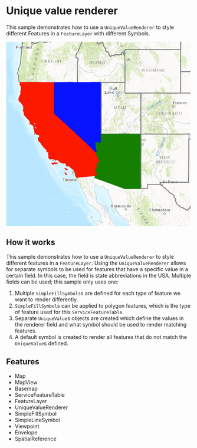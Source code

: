 # Unique value renderer

This sample demonstrates how to use a `UniqueValueRenderer` to style different Features in a `FeatureLayer` with different Symbols.

![](screenshot.png)

## How it works
This sample demonstrates how to use a `UniqueValueRenderer` to style different features in a `FeatureLayer`. Using the `UniqueValueRenderer` allows for separate symbols to be used for features that have a specific value in a certain field. In this case, the field is state abbreviations in the USA. Multiple fields can be used; this sample only uses one:

1. Multiple `SimpleFillSymbols`s are defined for each type of feature we want to render differently.
2. `SimpleFillSymbol`s can be applied to polygon features, which is the type of feature used for this `ServiceFeatureTable`.
3. Separate `UniqueValue`s objects are created which define the values in the renderer field and what symbol should be used to render matching features.
4. A default symbol is created to render all features that do not match the `UniqueValue`s defined.

## Features
- Map
- MapView
- Basemap
- ServiceFeatureTable
- FeatureLayer
- UniqueValueRenderer
- SimpleFillSymbol
- SimpleLineSymbol
- Viewpoint
- Envelope
- SpatialReference
